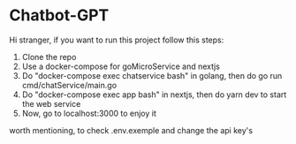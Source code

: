 # Chatbot-GPT

Hi stranger, if you want to run this project follow this steps:

1. Clone the repo
2. Use a docker-compose for goMicroService and nextjs
3. Do "docker-compose exec chatservice bash" in golang, then do go run cmd/chatService/main.go
4. Do "docker-compose exec app bash" in nextjs, then do yarn dev to start the web service
5. Now, go to localhost:3000 to enjoy it

worth mentioning, to check .env.exemple and change the api key's
